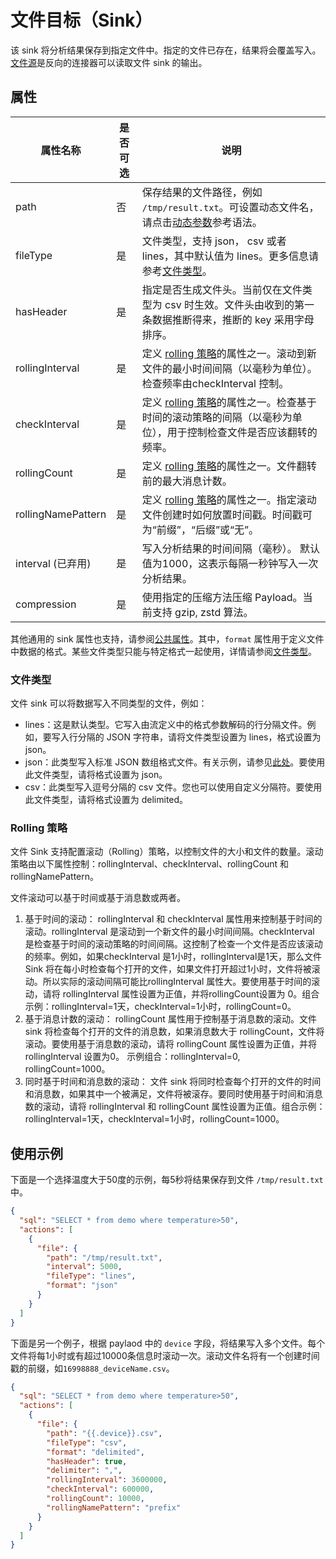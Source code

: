 # 文件目标（Sink）

该 sink 将分析结果保存到指定文件中。指定的文件已存在，结果将会覆盖写入。[文件源](../../sources/builtin/file.md)是反向的连接器可以读取文件 sink 的输出。

## 属性

| 属性名称               | 是否可选 | 说明                                                                             |
|--------------------|------|--------------------------------------------------------------------------------|
| path               | 否    | 保存结果的文件路径，例如  `/tmp/result.txt`。可设置动态文件名，请点击[动态参数](../overview.md#动态属性)参考语法。   |
| fileType           | 是    | 文件类型，支持 json， csv 或者 lines，其中默认值为 lines。更多信息请参考[文件类型](#文件类型)。                  |
| hasHeader          | 是    | 指定是否生成文件头。当前仅在文件类型为 csv 时生效。文件头由收到的第一条数据推断得来，推断的 key 采用字母排序。                   |
| rollingInterval    | 是    | 定义 [rolling 策略](#rolling-策略)的属性之一。滚动到新文件的最小时间间隔（以毫秒为单位）。检查频率由checkInterval 控制。 |
| checkInterval      | 是    | 定义 [rolling 策略](#rolling-策略)的属性之一。检查基于时间的滚动策略的间隔（以毫秒为单位），用于控制检查文件是否应该翻转的频率。    |
| rollingCount       | 是    | 定义 [rolling 策略](#rolling-策略)的属性之一。文件翻转前的最大消息计数。                                |
| rollingNamePattern | 是    | 定义 [rolling 策略](#rolling-策略)的属性之一。指定滚动文件创建时如何放置时间戳。时间戳可为“前缀”，“后缀”或“无”。         |
| interval (已弃用)     | 是    | 写入分析结果的时间间隔（毫秒）。 默认值为1000，这表示每隔一秒钟写入一次分析结果。                                    |
| compression        | 	是   | 	使用指定的压缩方法压缩 Payload。当前支持 gzip, zstd 算法。                                       |

其他通用的 sink 属性也支持，请参阅[公共属性](../overview.md#公共属性)。其中，`format` 属性用于定义文件中数据的格式。某些文件类型只能与特定格式一起使用，详情请参阅[文件类型](#文件类型)。

### 文件类型

文件 sink 可以将数据写入不同类型的文件，例如：

- lines：这是默认类型。它写入由流定义中的格式参数解码的行分隔文件。例如，要写入行分隔的 JSON 字符串，请将文件类型设置为 lines，格式设置为 json。
- json：此类型写入标准 JSON 数组格式文件。有关示例，请参见[此处](https://github.com/lf-edge/ekuiper/tree/master/internal/topo/source/test/test.json)。要使用此文件类型，请将格式设置为 json。
- csv：此类型写入逗号分隔的 csv 文件。您也可以使用自定义分隔符。要使用此文件类型，请将格式设置为 delimited。

### Rolling 策略

文件 Sink 支持配置滚动（Rolling）策略，以控制文件的大小和文件的数量。滚动策略由以下属性控制：rollingInterval、checkInterval、rollingCount 和 rollingNamePattern。

文件滚动可以基于时间或基于消息数或两者。

1. 基于时间的滚动： rollingInterval 和 checkInterval 属性用来控制基于时间的滚动。rollingInterval 是滚动到一个新文件的最小时间间隔。checkInterval 是检查基于时间的滚动策略的时间间隔。这控制了检查一个文件是否应该滚动的频率。例如，如果checkInterval 是1小时，rollingInterval是1天，那么文件 Sink 将在每小时检查每个打开的文件，如果文件打开超过1小时，文件将被滚动。所以实际的滚动间隔可能比rollingInterval 属性大。要使用基于时间的滚动，请将 rollingInterval 属性设置为正值，并将rollingCount设置为 0。组合示例：rollingInterval=1天，checkInterval=1小时，rollingCount=0。
2. 基于消息计数的滚动： rollingCount 属性用于控制基于消息数的滚动。文件 sink 将检查每个打开的文件的消息数，如果消息数大于 rollingCount，文件将滚动。要使用基于消息数的滚动，请将 rollingCount 属性设置为正值，并将 rollingInterval 设置为0。 示例组合：rollingInterval=0, rollingCount=1000。
3. 同时基于时间和消息数的滚动： 文件 sink 将同时检查每个打开的文件的时间和消息数，如果其中一个被满足，文件将被滚存。要同时使用基于时间和消息数的滚动，请将 rollingInterval 和 rollingCount 属性设置为正值。组合示例：rollingInterval=1天，checkInterval=1小时，rollingCount=1000。

## 使用示例

下面是一个选择温度大于50度的示例，每5秒将结果保存到文件 `/tmp/result.txt`  中。

```json
{
  "sql": "SELECT * from demo where temperature>50",
  "actions": [
    {
      "file": {
        "path": "/tmp/result.txt",
        "interval": 5000,
        "fileType": "lines",
        "format": "json"
      }
    }
  ]
}
```

下面是另一个例子，根据 paylaod 中的 `device` 字段，将结果写入多个文件。每个文件将每1小时或有超过10000条信息时滚动一次。滚动文件名将有一个创建时间戳的前缀，如`16998888_deviceName.csv`。

```json
{
  "sql": "SELECT * from demo where temperature>50",
  "actions": [
    {
      "file": {
        "path": "{{.device}}.csv",
        "fileType": "csv",
        "format": "delimited",
        "hasHeader": true,
        "delimiter": ",",
        "rollingInterval": 3600000,
        "checkInterval": 600000,
        "rollingCount": 10000,
        "rollingNamePattern": "prefix"
      }
    }
  ]
}
```